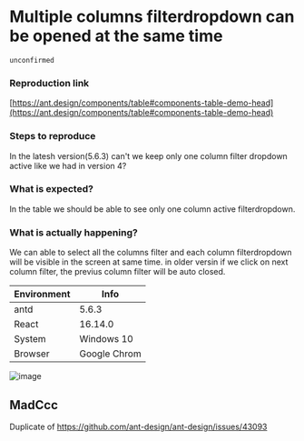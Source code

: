 # Multiple columns filterdropdown can be opened at the same time

`unconfirmed`

### Reproduction link

[https://ant.design/components/table#components-table-demo-head](https://ant.design/components/table#components-table-demo-head)

### Steps to reproduce

In the latesh version(5.6.3) can't we keep only one column filter dropdown active like we had in version 4?

### What is expected?

In the table we should be able to see only one column active filterdropdown.

### What is actually happening?

We can able to select all the columns filter and each column filterdropdown will be visible in the screen at same time. in older versin if we click on next column filter, the previus column filter will be auto closed.

| Environment | Info         |
| ----------- | ------------ |
| antd        | 5.6.3        |
| React       | 16.14.0      |
| System      | Windows 10   |
| Browser     | Google Chrom |

![image](https://github.com/ant-design/ant-design/assets/104412999/925173dd-852f-4d9c-a554-1ea0daa802d2)

<!-- generated by ant-design-issue-helper. DO NOT REMOVE -->

## MadCcc

Duplicate of https://github.com/ant-design/ant-design/issues/43093
